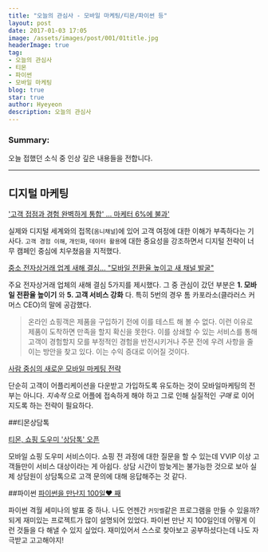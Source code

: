 ```yaml
---
title: "오늘의 관심사 - 모바일 마케팅/티몬/파이썬 등"
layout: post
date: 2017-01-03 17:05
image: /assets/images/post/001/01title.jpg
headerImage: true
tag:
- 오늘의 관심사
- 티몬
- 파이썬
- 모바일 마케팅
blog: true
star: true
author: Hyeyeon
description: 오늘의 관심사
---
```


### Summary:

오늘 접했던 소식 중 인상 깊은 내용들을 전합니다.

---



## 디지털 마케팅

['고객 접점과 경험 완벽하게 통합' ... 마케터 6%에 불과'](http://www.ciokorea.com/news/32582)

실제와 디지털 세계와의 접목(`옴니채널`)에 있어 고객 여정에 대한 이해가 부족하다는 기사다. `고객 경험 이해`, `개인화`, `데이터 활용`에 대한 중요성을 강조하면서 디지털 전략이 너무 캠페인 중심에 치우쳤음을 지적했다.

[중소 전자상거래 업계 새해 결심... "모바일 전환율 높이고 새 채널 발굴"](http://www.ciokorea.com/news/32581)

주요 전자상거래 업체의 새해 결심 5가지를 제시했다. 그 중 관심이 갔던 부분은 **1. 모바일 전환율 높이기** 와 **5. 고객 서비스 강화** 다. 특히 5번의 경우 톰 카포라소(클라러스 커머스 CEO)의 말에 공감했다.

>온라인 쇼핑객은 제품을 구입하기 전에 이를 테스트 해 볼 수 없다. 이런 이유로 제품이 도착하면 만족을 할지 확신을 못한다. 이를 상쇄할 수 있는 서비스를 통해 고객이 경험할지 모를 부정적인 경험을 반전시키거나 주문 전에 우려 사항을 줄이는 방안을 찾고 있다. 이는 수익 증대로 이어질 것이다.

[사람 중심의 새로운 모바일 마케팅 전략](http://trendw.kr/marketing/17-010201.t1m)

단순히 고객이 어플리케이션을 다운받고 가입하도록 유도하는 것이 모바일마케팅의 전부는 아니다. *지속적* 으로 어플에 접속하게 해야 하고 그로 인해 실질적인 *구매* 로 이어지도록 하는 전략이 필요하다.

##티몬상담톡

[티몬, 쇼핑 도우미 '상담톡' 오픈](http://www.zdnet.co.kr/news/news_view.asp?artice_id=20170103092858)

모바일 쇼핑 도우미 서비스이다. 쇼핑 전 과정에 대한 질문을 할 수 있는데 VVIP 이상 고객들만이 서비스 대상이라는 게 아쉽다. 상담 시간이 밤늦게는 불가능한 것으로 보아 실제 상담원이 상담톡으로 고객 문의에 대해 응답해주는 것 같다.

##파이썬
[파이썬을 만난지 100일♥ 째](http://www.slideshare.net/ssuser971274/100-70226396?ref=http://raccoonyy.github.io/python-news-for-korean-3rd-week-dec/)

파이썬 격월 세미나의 발표 중 하나. 나도 언젠간 `커밋벨`같은 프로그램을 만들 수 있을까? 되게 재미있는 프로젝트가 많이 설명되어 있었다. 파이썬 만난 지 100일인데 어떻게 이런 것들을 다 해낼 수 있지 싶었다. 재미있어서 스스로 찾아보고 공부하셨다는데 나도 자극받고 고고해야지!
